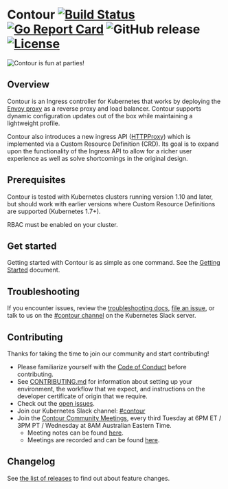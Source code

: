 # Contour [![Build Status](https://travis-ci.org/projectcontour/contour.svg?branch=master)](https://travis-ci.org/projectcontour/contour) [![Go Report Card](https://goreportcard.com/badge/github.com/projectcontour/contour)](https://goreportcard.com/report/github.com/projectcontour/contour) ![GitHub release](https://img.shields.io/github/release/projectcontour/contour.svg) [![License](https://img.shields.io/badge/License-Apache%202.0-blue.svg)](https://opensource.org/licenses/Apache-2.0)

![Contour is fun at parties!](contour.png)

## Overview

Contour is an Ingress controller for Kubernetes that works by deploying the [Envoy proxy](https://www.envoyproxy.io/) as a reverse proxy and load balancer.
Contour supports dynamic configuration updates out of the box while maintaining a lightweight profile.

Contour also introduces a new ingress API ([HTTPProxy](/site/docs/master/httpproxy.md)) which is implemented via a Custom Resource Definition (CRD).
Its goal is to expand upon the functionality of the Ingress API to allow for a richer user experience as well as solve shortcomings in the original design.

## Prerequisites

Contour is tested with Kubernetes clusters running version 1.10 and later, but should work with earlier versions where Custom Resource Definitions are supported (Kubernetes 1.7+).

RBAC must be enabled on your cluster.

## Get started

Getting started with Contour is as simple as one command.
See the [Getting Started](https://projectcontour.io/getting-started) document.

## Troubleshooting

If you encounter issues, review the [troubleshooting docs](/site/docs/master/troubleshooting.md), [file an issue](https://github.com/projectcontour/contour/issue), or talk to us on the [#contour channel](https://kubernetes.slack.com/messages/contour) on the Kubernetes Slack server.

## Contributing

Thanks for taking the time to join our community and start contributing!

- Please familiarize yourself with the [Code of Conduct](/CODE_OF_CONDUCT.md) before contributing.
- See [CONTRIBUTING.md](/CONTRIBUTING.md) for information about setting up your environment, the workflow that we expect, and instructions on the developer certificate of origin that we require.
- Check out the [open issues](https://github.com/projectcontour/contour/issues).
- Join our Kubernetes Slack channel: [#contour](https://kubernetes.slack.com/messages/C8XRH2R4J/)
- Join the [Contour Community Meetings](https://vmware.zoom.us/j/347232187), every third Tuesday at 6PM ET / 3PM PT / Wednesday at 8AM Australian Eastern Time.
  - Meeting notes can be found [here](https://hackmd.io/84Xbl4WBTpm7OBhaOAsSiw).
  - Meetings are recorded and can be found [here](https://www.youtube.com/playlist?list=PL7bmigfV0EqTBsPrnCkzhu0R4SAWnBjLj).

## Changelog

See [the list of releases](https://github.com/projectcontour/contour/releases) to find out about feature changes.
